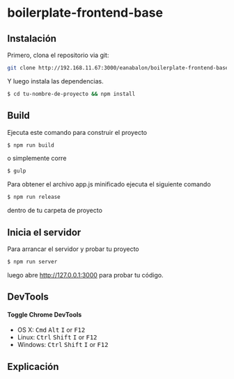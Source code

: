 # boilerplate-frontend-base



## Instalación

Primero, clona el repositorio via git:

```bash
git clone http://192.168.11.67:3000/eanabalon/boilerplate-frontend-base.git tu-nombre-de-proyecto
```

Y luego instala las dependencias.

```bash
$ cd tu-nombre-de-proyecto && npm install
```


## Build

Ejecuta este comando para construir el proyecto

```bash
$ npm run build
```

o simplemente corre

```bash
$ gulp
```

Para obtener el archivo app.js minificado ejecuta el siguiente comando

```bash
$ npm run release
```


dentro de tu carpeta de proyecto


## Inicia el servidor

Para arrancar el servidor y probar tu proyecto

```bash
$ npm run server
```

luego abre http://127.0.0.1:3000 para probar tu código.


## DevTools

#### Toggle Chrome DevTools

- OS X: <kbd>Cmd</kbd> <kbd>Alt</kbd> <kbd>I</kbd> or <kbd>F12</kbd>
- Linux: <kbd>Ctrl</kbd> <kbd>Shift</kbd> <kbd>I</kbd> or <kbd>F12</kbd>
- Windows: <kbd>Ctrl</kbd> <kbd>Shift</kbd> <kbd>I</kbd> or <kbd>F12</kbd>


## Explicación
